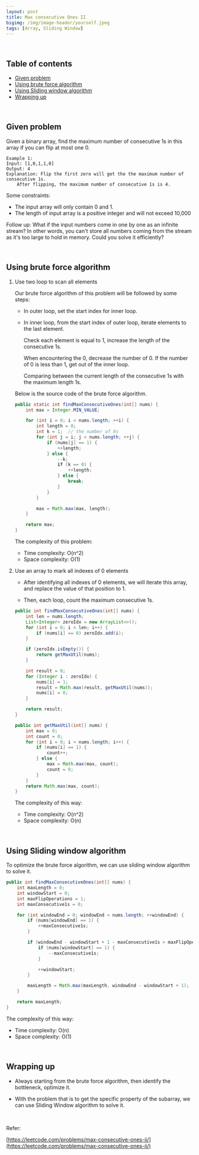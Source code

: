 ```yaml
---
layout: post
title: Max consecutive Ones II
bigimg: /img/image-header/yourself.jpeg
tags: [Array, Sliding Window]
---
```




<br>

## Table of contents
- [Given problem](#given-problem)
- [Using brute force algorithm](#using-brute-force-algorithm)
- [Using Sliding window algorithm](#using-sliding-window-algorithm)
- [Wrapping up](#wrapping-up)


<br>

## Given problem

Given a binary array, find the maximum number of consecutive 1s in this array if you can flip at most one 0.

```
Example 1:
Input: [1,0,1,1,0]
Output: 4
Explanation: Flip the first zero will get the the maximum number of consecutive 1s.
    After flipping, the maximum number of consecutive 1s is 4.
```

Some constraints:
- The input array will only contain 0 and 1.
- The length of input array is a positive integer and will not exceed 10,000

Follow up:
What if the input numbers come in one by one as an infinite stream? In other words, you can't store all numbers coming from the stream as it's too large to hold in memory. Could you solve it efficiently?

<br>

## Using brute force algorithm

1. Use two loop to scan all elements

    Our brute force algorithm of this problem will be followed by some steps:
    - In outer loop, set the start index for inner loop.
    - In inner loop, from the start index of outer loop, iterate elements to the last element.

        Check each element is equal to 1, increase the length of the consecutive 1s.

        When encountering the 0, decrease the number of 0. If the number of 0 is less than 1, get out of the inner loop.

        Comparing between the current length of the consecutive 1s with the maximum length 1s.

    Below is the source code of the brute force algorithm.

    ```java
    public static int findMaxConsecutiveOnes(int[] nums) {
        int max = Integer.MIN_VALUE;

        for (int i = 0; i < nums.length; ++i) {
            int length = 0;
            int k = 1;  // the number of 0s
            for (int j = i; j < nums.length; ++j) {
                if (nums[j] == 1) {
                    ++length;
                } else {
                    --k;
                    if (k == 0) {
                        ++length;
                    } else {
                        break;
                    }
                }
            }

            max = Math.max(max, length);
        }

        return max;
    }
    ```

    The complexity of this problem:
    - Time complexity: O(n^2)
    - Space complexity: O(1)

2. Use an array to mark all indexes of 0 elements

    - After identifying all indexes of 0 elements, we will iterate this array, and replace the value of that position to 1.

    - Then, each loop, count the maximum consecutive 1s.

    ```java
    public int findMaxConsecutiveOnes(int[] nums) {
        int len = nums.length;
        List<Integer> zeroIdx = new ArrayList<>();
        for (int i = 0; i < len; i++) {
            if (nums[i] == 0) zeroIdx.add(i);
        }

        if (zeroIdx.isEmpty()) {
            return getMaxUtil(nums);
        }

        int result = 0;
        for (Integer i : zeroIdx) {
            nums[i] = 1;
            result = Math.max(result, getMaxUtil(nums));
            nums[i] = 0;
        }

        return result;
    }

    public int getMaxUtil(int[] nums) {
        int max = 0;
        int count = 0;
        for (int i = 0; i < nums.length; i++) {
            if (nums[i] == 1) {
                count++;
            } else {
                max = Math.max(max, count);
                count = 0;
            }
        }
        return Math.max(max, count);
    }
    ```

    The complexity of this way:
    - Time complexity: O(n^2)
    - Space complexity: O(n)

<br>

## Using Sliding window algorithm

To optimize the brute force algorithm, we can use sliding window algorithm to solve it.

```java
public int findMaxConsecutiveOnes(int[] nums) {
    int maxLength = 0;
    int windowStart = 0;
    int maxFlipOperations = 1;
    int maxConsecutive1s = 0;

    for (int windowEnd = 0; windowEnd < nums.length; ++windowEnd) {
        if (nums[windowEnd] == 1) {
            ++maxConsecutive1s;
        }

        if (windowEnd - windowStart + 1 - maxConsecutive1s > maxFlipOperations) {
            if (nums[windowStart] == 1) {
                --maxConsecutive1s;
            }

            ++windowStart;
        }

        maxLength = Math.max(maxLength, windowEnd - windowStart + 1);
    }

    return maxLength;
}
```

The complexity of this way:
- Time complexity: O(n)
- Space complexity: O(1)

<br>

## Wrapping up

- Always starting from the brute force algorithm, then identify the bottleneck, optimize it.

- With the problem that is to get the specific property of the subarray, we can use Sliding Window algorithm to solve it.

<br>

Refer:

[https://leetcode.com/problems/max-consecutive-ones-ii/](https://leetcode.com/problems/max-consecutive-ones-ii/)